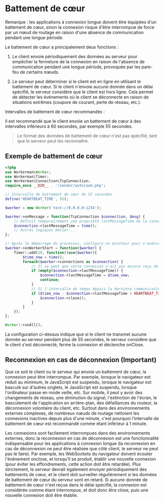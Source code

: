 # Battement de cœur

Remarque : les applications à connexion longue doivent être équipées d'un battement de cœur, sinon la connexion risque d'être interrompue de force par un nœud de routage en raison d'une absence de communication pendant une longue période. 

Le battement de cœur a principalement deux fonctions : 

1. Le client envoie périodiquement des données au serveur pour empêcher la fermeture de la connexion en raison de l'absence de communication pendant une longue période, provoquée par les pare-feu de certains nœuds.
   
2. Le serveur peut déterminer si le client est en ligne en utilisant le battement de cœur. Si le client n'envoie aucune donnée dans un délai spécifié, le serveur considère que le client est hors ligne. Cela permet de détecter les événements où le client se déconnecte en raison de situations extrêmes (coupure de courant, perte de réseau, etc.).

Intervalles de battement de cœur recommandés :

Il est recommandé que le client envoie un battement de cœur à des intervalles inférieurs à 60 secondes, par exemple 55 secondes.

> Le format des données de battement de cœur n'est pas spécifié, tant que le serveur peut les reconnaître.

## Exemple de battement de cœur
```php
<?php
use Workerman\Worker;
use Workerman\Timer;
use Workerman\Connection\TcpConnection;
require_once __DIR__ . '/vendor/autoload.php';

// Intervalle de battement de cœur de 55 secondes
define('HEARTBEAT_TIME', 55);

$worker = new Worker('text://0.0.0.0:1234');

$worker->onMessage = function(TcpConnection $connection, $msg) {
    // Définit temporairement une propriété lastMessageTime de la connexion pour enregistrer le moment de la dernière réception du message
    $connection->lastMessageTime = time();
    // Autres logiques métier...
};

// Après le démarrage du processus, configure un minuteur pour s'exécuter toutes les 10 secondes
$worker->onWorkerStart = function($worker) {
    Timer::add(10, function()use($worker){
        $time_now = time();
        foreach($worker->connections as $connection) {
            // Il se peut que cette connexion n'ait pas encore reçu de message, donc lastMessageTime est défini sur l'heure actuelle
            if (empty($connection->lastMessageTime)) {
                $connection->lastMessageTime = $time_now;
                continue;
            }
            // Si l'intervalle de temps depuis la dernière communication est supérieur à l'intervalle de battement de cœur, il est considéré que le client s'est déconnecté, donc fermeture de la connexion
            if ($time_now - $connection->lastMessageTime > HEARTBEAT_TIME) {
                $connection->close();
            }
        }
    });
};

Worker::runAll();
```

La configuration ci-dessus indique que si le client ne transmet aucune donnée au serveur pendant plus de 55 secondes, le serveur considère que le client s'est déconnecté, ferme la connexion et déclenche onClose.

## Reconnexion en cas de déconnexion (Important)

Que ce soit le client ou le serveur qui envoie un battement de cœur, la connexion peut être interrompue. Par exemple, lorsque le navigateur est réduit au minimum, le JavaScript est suspendu, lorsque le navigateur est basculé sur d'autres onglets, le JavaScript est suspendu, lorsque l'ordinateur passe en mode veille, etc. Sur mobile, il peut y avoir des changements de réseau, une diminution du signal, l'extinction de l'écran, le basculement de l'application en arrière-plan, des défaillances du routeur, la déconnexion volontaire du client, etc. Surtout dans des environnements externes complexes, de nombreux nœuds de routage nettoient les connexions inactives depuis plus d'une minute, c'est pourquoi l'intervalle de battement de cœur est recommandé comme étant inférieur à 1 minute.

Les connexions sont facilement interrompues dans des environnements externes, donc la reconnexion en cas de déconnexion est une fonctionnalité indispensable pour les applications à connexion longue (la reconnexion en cas de déconnexion ne peut être réalisée que côté client, le serveur ne peut pas le faire). Par exemple, les WebSockets du navigateur doivent écouter l'événement onclose, et lorsqu'il se produit, établir une nouvelle connexion (pour éviter les effondrements, cette action doit être retardée). Plus strictement, le serveur devrait également envoyer périodiquement des battements de cœur, et le client doit surveiller régulièrement si les données de battement de cœur du serveur sont en retard. Si aucune donnée de battement de cœur n'est reçue dans le délai spécifié, la connexion est considérée comme étant interrompue, et doit donc être close, puis une nouvelle connexion doit être établie.

